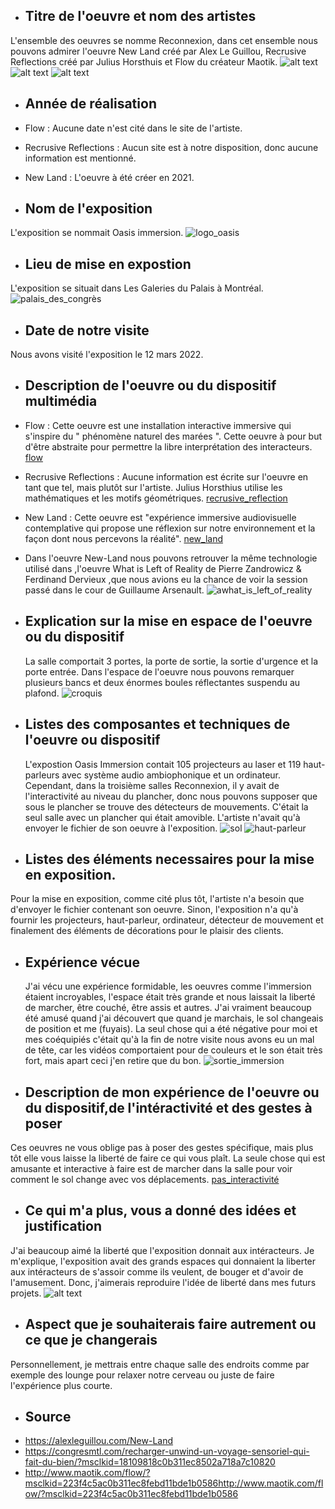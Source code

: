 - ## Titre de l'oeuvre et nom des artistes
 L'ensemble des oeuvres se nomme Reconnexion, dans cet ensemble nous pouvons admirer l'oeuvre New Land créé par Alex Le Guillou, Recrusive Reflections créé par Julius Horsthuis et Flow du créateur Maotik.
 	![alt text](Medias/new_land.JPG)
  ![alt text](Medias/recursive_reflection.JPG)
  ![alt text](Medias/flow.JPG)

- ## Année de réalisation
 - Flow : Aucune date n'est cité dans le site de l'artiste. 
 - Recrusive Reflections : Aucun site est à notre disposition, donc aucune information est mentionné.
 - New Land : L'oeuvre à été créer en 2021.
 

- ## Nom de l'exposition
 L'exposition se nommait Oasis immersion.
 	![logo_oasis](Medias/logo_oasis_immersion.jpg)

- ## Lieu de mise en expostion
 L'exposition se situait dans Les Galeries du Palais à Montréal.
 	![palais_des_congrès](Medias/exterieur_palais_des_congrès.jpg)

- ## Date de notre visite
 Nous avons visité l'exposition le 12 mars 2022.

- ## Description de l'oeuvre ou du dispositif multimédia
 - Flow :  Cette oeuvre est une installation interactive immersive qui s'inspire du " phénomène naturel des marées ". Cette oeuvre à pour but d'être abstraite pour permettre la libre interprétation des interacteurs. [flow](https://youtu.be/NexDQ-HeGDs)
 - Recrusive Reflections :  Aucune information est écrite sur l'oeuvre en tant que tel, mais plutôt sur l'artiste. Julius Horsthius utilise les mathématiques et les motifs géométriques. 	[recrusive_reflection](https://youtu.be/P8KUAvyrAck)
 - New Land : Cette oeuvre est "expérience immersive audiovisuelle contemplative qui propose une réflexion sur notre environnement et la façon dont nous percevons la réalité". 	[new_land](https://youtu.be/AJssnlt3PA4)
  
  - Dans l'oeuvre New-Land nous pouvons retrouver la même technologie utilisé dans ,l'oeuvre What is Left of Reality de  Pierre Zandrowicz & Ferdinand Dervieux ,que nous avions eu la chance de voir la session passé dans le cour de Guillaume Arsenault. 	![awhat_is_left_of_reality](Medias/oeuvre_what_is_left_of_reality.png)

- ## Explication sur la mise en espace de l'oeuvre ou du dispositif
  La salle comportait 3 portes, la porte de sortie, la sortie d'urgence et la porte entrée. Dans l'espace de l'oeuvre nous pouvons remarquer plusieurs bancs et deux énormes boules réflectantes suspendu au plafond. 	![croquis](croquis.png)

- ## Listes des composantes et techniques de l'oeuvre ou dispositif
  L'expostion Oasis Immersion contait 105 projecteurs au laser et 119 haut-parleurs avec système audio ambiophonique et un ordinateur. Cependant, dans la troisième salles Reconnexion, il y avait de l'interactivité au niveau du plancher, donc nous pouvons supposer que sous le plancher se trouve des détecteurs de mouvements. C'était la seul salle avec un plancher qui était amovible. L'artiste n'avait qu'à envoyer le fichier de son oeuvre à l'exposition. ![sol](Medias/sol_reconnexion.JPG)
![haut-parleur](Medias/haut-parleur.JPG)
  
- ## Listes des éléments necessaires pour la mise en exposition.
 Pour la mise en exposition, comme cité plus tôt, l'artiste n'a besoin que d'envoyer le fichier contenant son oeuvre. Sinon, l'exposition n'a qu'à fournir les projecteurs, haut-parleur, ordinateur, détecteur de mouvement et finalement des éléments de décorations pour le plaisir des clients.

- ## Expérience vécue
  J'ai vécu une expérience formidable, les oeuvres comme l'immersion étaient incroyables, l'espace était très grande et nous laissait la liberté de marcher, être couché, être assis et autres. J'ai vraiment beaucoup été amusé quand j'ai découvert que quand je marchais, le sol changeais de position et me (fuyais). La seul chose qui a été négative pour moi et mes coéquipiés c'était qu'à la fin de notre visite nous avons eu un mal de tête, car les vidéos comportaient pour de couleurs et le son était très fort, mais apart ceci j'en retire que du bon. 	![sortie_immersion](Medias/photo_sortie_immersion.JPG)
  

- ## Description de mon expérience de l'oeuvre ou du dispositif,de l'intéractivité et des gestes à poser
 Ces oeuvres ne vous oblige pas à poser des gestes spécifique, mais plus tôt elle vous laisse la liberté de faire ce qui vous plaît. La seule chose qui est amusante et interactive à faire est de marcher dans la salle pour voir comment le sol change avec vos déplacements. 		[pas_interactivité](https://youtube.com/shorts/41WekFxDNPg?feature=share)
 

- ## Ce qui m'a plus, vous a donné des idées et justification
 J'ai beaucoup aimé la liberté que l'exposition donnait aux intéracteurs. Je m'explique, l'exposition avait des grands espaces qui donnaient la liberter aux intéracteurs de s'assoir comme ils veulent, de bouger et d'avoir de l'amusement. Donc, j'aimerais reproduire l'idée de liberté dans mes futurs projets.
 ![alt text](Medias/plan_large_exposition.JPG)
 

- ## Aspect que je souhaiterais faire autrement ou ce que je changerais
 Personnellement, je mettrais entre chaque salle des endroits comme par exemple des lounge pour relaxer notre cerveau ou juste de faire l'expérience plus courte. 
 

- ## Source
- https://alexleguillou.com/New-Land
- https://congresmtl.com/recharger-unwind-un-voyage-sensoriel-qui-fait-du-bien/?msclkid=18109818c0b311ec8502a718a7c10820
- http://www.maotik.com/flow/?msclkid=223f4c5ac0b311ec8febd11bde1b0586http://www.maotik.com/flow/?msclkid=223f4c5ac0b311ec8febd11bde1b0586

